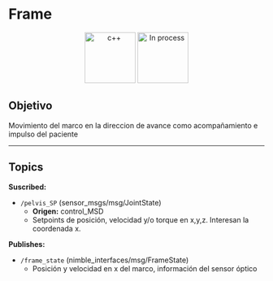 # Frame

<div align="center">
    <img width=100px src="https://img.shields.io/badge/lenguage-%20c++-blue" alt="c++">
    <img width=100px src="https://img.shields.io/badge/status-in%20process-orange" alt="In process">
</div>

## Objetivo

Movimiento del marco en la direccion de avance como acompañamiento e impulso del paciente

---

## Topics

**Suscribed:**

- `/pelvis_SP` (sensor_msgs/msg/JointState)
  - **Origen:** control_MSD
  - Setpoints de posición, velocidad y/o torque en x,y,z. Interesan la coordenada x.
  
**Publishes:**

- `/frame_state` (nimble_interfaces/msg/FrameState)
  - Posición y velocidad en x del marco, información del sensor óptico

